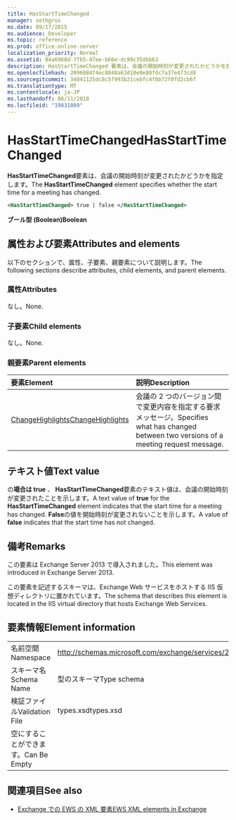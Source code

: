 ```yaml
---
title: HasStartTimeChanged
manager: sethgros
ms.date: 09/17/2015
ms.audience: Developer
ms.topic: reference
ms.prod: office-online-server
localization_priority: Normal
ms.assetid: 04a6968d-7fb5-47ee-b66e-dc99c35dbb63
description: HasStartTimeChanged 要素は、会議の開始時刻が変更されたかどうかを指定します。
ms.openlocfilehash: 2096084f4ec8848a63d10e0e80fdc7a37e473cd8
ms.sourcegitcommit: 34041125dc8c5f993b21cebfc4f8b72f0fd2cb6f
ms.translationtype: MT
ms.contentlocale: ja-JP
ms.lasthandoff: 06/11/2018
ms.locfileid: "19831809"
---
```

# <a name="hasstarttimechanged"></a><span data-ttu-id="d6633-103">HasStartTimeChanged</span><span class="sxs-lookup"><span data-stu-id="d6633-103">HasStartTimeChanged</span></span>

<span data-ttu-id="d6633-104">**HasStartTimeChanged**要素は、会議の開始時刻が変更されたかどうかを指定します。</span><span class="sxs-lookup"><span data-stu-id="d6633-104">The **HasStartTimeChanged** element specifies whether the start time for a meeting has changed.</span></span> 
  
```XML
<HasStartTimeChanged> true | false </HasStartTimeChanged>
```

 <span data-ttu-id="d6633-105">**ブール型 (Boolean)**</span><span class="sxs-lookup"><span data-stu-id="d6633-105">**Boolean**</span></span>
## <a name="attributes-and-elements"></a><span data-ttu-id="d6633-106">属性および要素</span><span class="sxs-lookup"><span data-stu-id="d6633-106">Attributes and elements</span></span>

<span data-ttu-id="d6633-107">以下のセクションで、属性、子要素、親要素について説明します。</span><span class="sxs-lookup"><span data-stu-id="d6633-107">The following sections describe attributes, child elements, and parent elements.</span></span>
  
### <a name="attributes"></a><span data-ttu-id="d6633-108">属性</span><span class="sxs-lookup"><span data-stu-id="d6633-108">Attributes</span></span>

<span data-ttu-id="d6633-109">なし。</span><span class="sxs-lookup"><span data-stu-id="d6633-109">None.</span></span>
  
### <a name="child-elements"></a><span data-ttu-id="d6633-110">子要素</span><span class="sxs-lookup"><span data-stu-id="d6633-110">Child elements</span></span>

<span data-ttu-id="d6633-111">なし。</span><span class="sxs-lookup"><span data-stu-id="d6633-111">None.</span></span>
  
### <a name="parent-elements"></a><span data-ttu-id="d6633-112">親要素</span><span class="sxs-lookup"><span data-stu-id="d6633-112">Parent elements</span></span>

|<span data-ttu-id="d6633-113">**要素**</span><span class="sxs-lookup"><span data-stu-id="d6633-113">**Element**</span></span>|<span data-ttu-id="d6633-114">**説明**</span><span class="sxs-lookup"><span data-stu-id="d6633-114">**Description**</span></span>|
|:-----|:-----|
|[<span data-ttu-id="d6633-115">ChangeHighlights</span><span class="sxs-lookup"><span data-stu-id="d6633-115">ChangeHighlights</span></span>](changehighlights.md) <br/> |<span data-ttu-id="d6633-116">会議の 2 つのバージョン間で変更内容を指定する要求メッセージ。</span><span class="sxs-lookup"><span data-stu-id="d6633-116">Specifies what has changed between two versions of a meeting request message.</span></span>  <br/> |
   
## <a name="text-value"></a><span data-ttu-id="d6633-117">テキスト値</span><span class="sxs-lookup"><span data-stu-id="d6633-117">Text value</span></span>

<span data-ttu-id="d6633-118">の**場合は true** 、 **HasStartTimeChanged**要素のテキスト値は、会議の開始時刻が変更されたことを示します。</span><span class="sxs-lookup"><span data-stu-id="d6633-118">A text value of **true** for the **HasStartTimeChanged** element indicates that the start time for a meeting has changed.</span></span> <span data-ttu-id="d6633-119">**False**の値を開始時刻が変更されないことを示します。</span><span class="sxs-lookup"><span data-stu-id="d6633-119">A value of **false** indicates that the start time has not changed.</span></span> 
  
## <a name="remarks"></a><span data-ttu-id="d6633-120">備考</span><span class="sxs-lookup"><span data-stu-id="d6633-120">Remarks</span></span>

<span data-ttu-id="d6633-121">この要素は Exchange Server 2013 で導入されました。</span><span class="sxs-lookup"><span data-stu-id="d6633-121">This element was introduced in Exchange Server 2013.</span></span>
  
<span data-ttu-id="d6633-122">この要素を記述するスキーマは、Exchange Web サービスをホストする IIS 仮想ディレクトリに置かれています。</span><span class="sxs-lookup"><span data-stu-id="d6633-122">The schema that describes this element is located in the IIS virtual directory that hosts Exchange Web Services.</span></span>
  
## <a name="element-information"></a><span data-ttu-id="d6633-123">要素情報</span><span class="sxs-lookup"><span data-stu-id="d6633-123">Element information</span></span>

|||
|:-----|:-----|
|<span data-ttu-id="d6633-124">名前空間</span><span class="sxs-lookup"><span data-stu-id="d6633-124">Namespace</span></span>  <br/> |http://schemas.microsoft.com/exchange/services/2006/types  <br/> |
|<span data-ttu-id="d6633-125">スキーマ名</span><span class="sxs-lookup"><span data-stu-id="d6633-125">Schema Name</span></span>  <br/> |<span data-ttu-id="d6633-126">型のスキーマ</span><span class="sxs-lookup"><span data-stu-id="d6633-126">Type schema</span></span>  <br/> |
|<span data-ttu-id="d6633-127">検証ファイル</span><span class="sxs-lookup"><span data-stu-id="d6633-127">Validation File</span></span>  <br/> |<span data-ttu-id="d6633-128">types.xsd</span><span class="sxs-lookup"><span data-stu-id="d6633-128">types.xsd</span></span>  <br/> |
|<span data-ttu-id="d6633-129">空にすることができます。</span><span class="sxs-lookup"><span data-stu-id="d6633-129">Can Be Empty</span></span>  <br/> ||
   
## <a name="see-also"></a><span data-ttu-id="d6633-130">関連項目</span><span class="sxs-lookup"><span data-stu-id="d6633-130">See also</span></span>



- [<span data-ttu-id="d6633-131">Exchange での EWS の XML 要素</span><span class="sxs-lookup"><span data-stu-id="d6633-131">EWS XML elements in Exchange</span></span>](ews-xml-elements-in-exchange.md)

